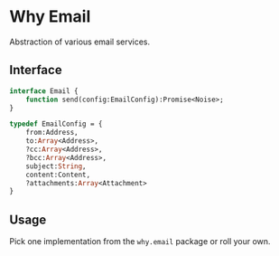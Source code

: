 # Why Email

Abstraction of various email services.

## Interface

```haxe
interface Email {
	function send(config:EmailConfig):Promise<Noise>;
}

typedef EmailConfig = {
	from:Address,
	to:Array<Address>,
	?cc:Array<Address>,
	?bcc:Array<Address>,
	subject:String,
	content:Content,
	?attachments:Array<Attachment>
}
```

## Usage

Pick one implementation from the `why.email` package or roll your own.